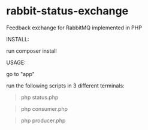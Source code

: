 # rabbit-status-exchange
Feedback exchange for RabbitMQ implemented in PHP

INSTALL: 

run composer install

USAGE:

go to "app"

run the following scripts in 3 different terminals:

> php status.php

> php consumer.php <consumer id>

> php producer.php <producer id>
